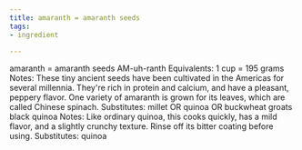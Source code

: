 ```yaml
---
title: amaranth = amaranth seeds
tags:
- ingredient

---
```

amaranth = amaranth seeds AM-uh-ranth Equivalents: 1 cup = 195 grams Notes: These tiny ancient seeds have been cultivated in the Americas for several millennia. They're rich in protein and calcium, and have a pleasant, peppery flavor. One variety of amaranth is grown for its leaves, which are called Chinese spinach. Substitutes: millet OR quinoa OR buckwheat groats black quinoa Notes: Like ordinary quinoa, this cooks quickly, has a mild flavor, and a slightly crunchy texture. Rinse off its bitter coating before using. Substitutes: quinoa
